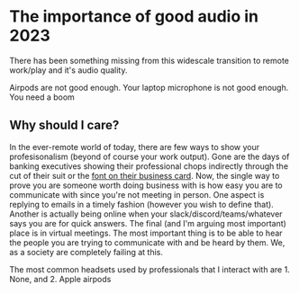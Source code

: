 # The importance of good audio in 2023
There has been something missing from this widescale transition to remote work/play and it's audio quality. 

Airpods are not good enough. Your laptop microphone is not good enough. You need a boom

## Why should I care?
In the ever-remote world of today, there are few ways to show your profesisonalism (beyond of course your work output). 
Gone are the days of banking executives showing their professional chops indirectly through the cut of their suit or the [font on their business card](https://www.youtube.com/watch?v=cISYzA36-ZY). 
Now, the single way to prove you are someone worth doing business with is how easy you are to communicate with since you're not meeting in person. 
One aspect is replying to emails in a timely fashion (however you wish to define that). 
Another is actually being online when your slack/discord/teams/whatever says you are for quick answers.
The final (and I'm arguing most important) place is in virtual meetings. 
The most important thing is to be able to hear the people you are trying to communicate with and be heard by them. 
We, as a society are completely failing at this.

The most common headsets used by professionals that I interact with are 1. None, and 2. Apple airpods

